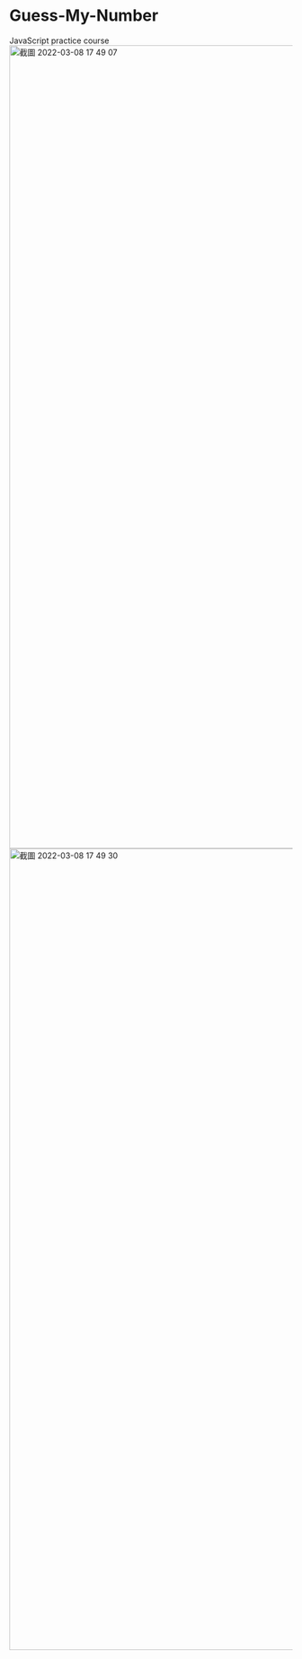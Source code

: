 # Guess-My-Number
JavaScript practice course
<img width="1430" alt="截圖 2022-03-08 17 49 07" src="https://user-images.githubusercontent.com/80048323/157201148-c777c2e9-2a7e-4b06-a00c-d8a76eee9d06.png">
<img width="1427" alt="截圖 2022-03-08 17 49 30" src="https://user-images.githubusercontent.com/80048323/157201167-6ca3242c-2dc3-4cbe-870b-71155b6a8991.png">
